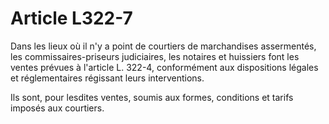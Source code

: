 # Article L322-7

Dans les lieux où il n'y a point de courtiers de marchandises assermentés, les commissaires-priseurs judiciaires, les notaires et huissiers font les ventes prévues à l'article L. 322-4, conformément aux dispositions légales et réglementaires régissant leurs interventions.

Ils sont, pour lesdites ventes, soumis aux formes, conditions et tarifs imposés aux courtiers.
